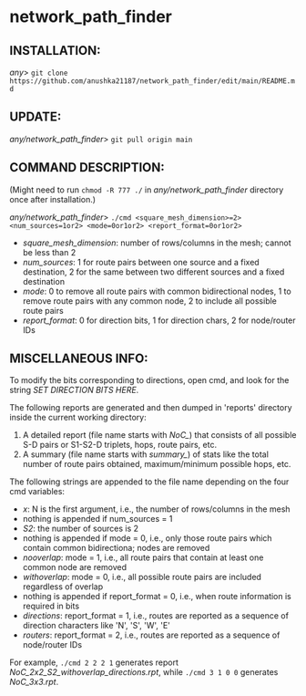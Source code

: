 # network_path_finder

## INSTALLATION:

*any*> `git clone https://github.com/anushka21187/network_path_finder/edit/main/README.md`


## UPDATE:

*any/network_path_finder*> `git pull origin main`


## COMMAND DESCRIPTION:

(Might need to run `chmod -R 777 ./` in *any/network_path_finder* directory once after installation.)

*any/network_path_finder*> `./cmd <square_mesh_dimension>=2> <num_sources=1or2> <mode=0or1or2> <report_format=0or1or2>` 

  * *square_mesh_dimension*: number of rows/columns in the mesh; cannot be less than 2
  * *num_sources*: 1 for route pairs between one source and a fixed destination, 2 for the same between two different sources and a fixed destination
  * *mode*: 0 to remove all route pairs with common bidirectional nodes, 1 to remove route pairs with any common node, 2 to include all possible route pairs
  * *report_format*: 0 for direction bits, 1 for direction chars, 2 for node/router IDs


## MISCELLANEOUS INFO:

To modify the bits corresponding to directions, open cmd, and look for the string *SET DIRECTION BITS HERE*.

The following reports are generated and then dumped in 'reports' directory inside the current working directory:
1. A detailed report (file name starts with *NoC_*) that consists of all possible S-D pairs or S1-S2-D triplets, hops, route pairs, etc.
2. A summary (file name starts with *summary_*) of stats like the total number of route pairs obtained, maximum/minimum possible hops, etc.


The following strings are appended to the file name depending on the four cmd variables:
* *<N>x<N>*: N is the first argument, i.e., the number of rows/columns in the mesh
* nothing is appended if num_sources = 1
* _S2_: the number of sources is 2
* nothing is appended if mode = 0, i.e., only those route pairs which contain common bidirectiona; nodes are removed
* _nooverlap_: mode = 1, i.e., all route pairs that contain at least one common node are removed
* _withoverlap_: mode = 0, i.e., all possible route pairs are included regardless of overlap
* nothing is appended if report_format = 0, i.e., when route information is required in bits
* _directions_: report_format = 1, i.e., routes are reported as a sequence of direction characters like 'N', 'S', 'W', 'E'
* _routers_: report_format = 2, i.e., routes are reported as a sequence of node/router IDs

For example, `./cmd 2 2 2 1` generates report *NoC_2x2_S2_withoverlap_directions.rpt*, while `./cmd 3 1 0 0` generates *NoC_3x3.rpt*.
